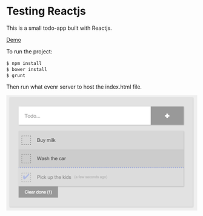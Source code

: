 Testing Reactjs
=============
This is a small todo-app built with Reactjs.

[Demo](http://demos.jaakkotepponen.com/react-todo/)

To run the project:

	$ npm install
 	$ bower install
 	$ grunt

Then run what evenr server to host the index.html file.

![](https://github.com/jakate/react-testing/blob/master/screenshot.png)
